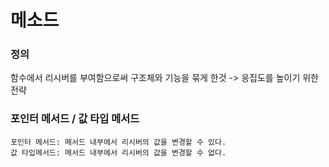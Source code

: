 # 메소드


### 정의

함수에서 리시버를 부여함으로써 구조체와 기능을 묶게 한것
    -> 응집도를 높이기 위한 전략

### 포인터 메서드 / 값 타입 메서드
    
    포인터 메서드: 메서드 내부에서 리시버의 값을 변경할 수 있다.
    값 타입메서드: 메서드 내부에서 리시버의 값을 변경할 수 없다.

